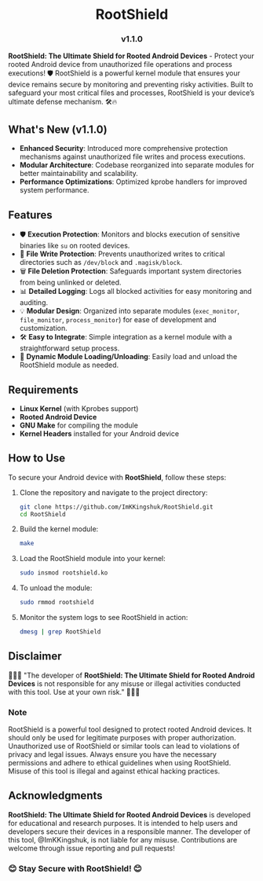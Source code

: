 <h1 align="center">RootShield</h1>
<h3 align="center">v1.1.0</h3>

**RootShield: The Ultimate Shield for Rooted Android Devices** - Protect your rooted Android device from unauthorized file operations and process executions! 🛡️ RootShield is a powerful kernel module that ensures your device remains secure by monitoring and preventing risky activities. Built to safeguard your most critical files and processes, RootShield is your device’s ultimate defense mechanism. 🛠️🔥

## What's New (v1.1.0)

- **Enhanced Security**: Introduced more comprehensive protection mechanisms against unauthorized file writes and process executions.
- **Modular Architecture**: Codebase reorganized into separate modules for better maintainability and scalability.
- **Performance Optimizations**: Optimized kprobe handlers for improved system performance.

## Features

- 🛡️ **Execution Protection**: Monitors and blocks execution of sensitive binaries like `su` on rooted devices.
- 📝 **File Write Protection**: Prevents unauthorized writes to critical directories such as `/dev/block` and `.magisk/block`.
- 🗑️ **File Deletion Protection**: Safeguards important system directories from being unlinked or deleted.
- 📊 **Detailed Logging**: Logs all blocked activities for easy monitoring and auditing.
- 💡 **Modular Design**: Organized into separate modules (`exec_monitor`, `file_monitor`, `process_monitor`) for ease of development and customization.
- 🛠️ **Easy to Integrate**: Simple integration as a kernel module with a straightforward setup process.
- 🔄 **Dynamic Module Loading/Unloading**: Easily load and unload the RootShield module as needed.

## Requirements

- **Linux Kernel** (with Kprobes support)
- **Rooted Android Device**
- **GNU Make** for compiling the module
- **Kernel Headers** installed for your Android device

## How to Use

To secure your Android device with **RootShield**, follow these steps:

1. Clone the repository and navigate to the project directory:

   ```bash
   git clone https://github.com/ImKKingshuk/RootShield.git
   cd RootShield
   ```

2. Build the kernel module:

   ```bash
   make
   ```

3. Load the RootShield module into your kernel:

   ```bash
   sudo insmod rootshield.ko
   ```

4. To unload the module:

   ```bash
   sudo rmmod rootshield
   ```

5. Monitor the system logs to see RootShield in action:

   ```bash
   dmesg | grep RootShield
   ```

## Disclaimer

🌟🌟🌟 "The developer of **RootShield: The Ultimate Shield for Rooted Android Devices** is not responsible for any misuse or illegal activities conducted with this tool. Use at your own risk." 🌟🌟🌟

### Note

RootShield is a powerful tool designed to protect rooted Android devices. It should only be used for legitimate purposes with proper authorization. Unauthorized use of RootShield or similar tools can lead to violations of privacy and legal issues. Always ensure you have the necessary permissions and adhere to ethical guidelines when using RootShield. Misuse of this tool is illegal and against ethical hacking practices.

## Acknowledgments

**RootShield: The Ultimate Shield for Rooted Android Devices** is developed for educational and research purposes. It is intended to help users and developers secure their devices in a responsible manner. The developer of this tool, @ImKKingshuk, is not liable for any misuse. Contributions are welcome through issue reporting and pull requests!

### 😊 Stay Secure with RootShield! 😊
